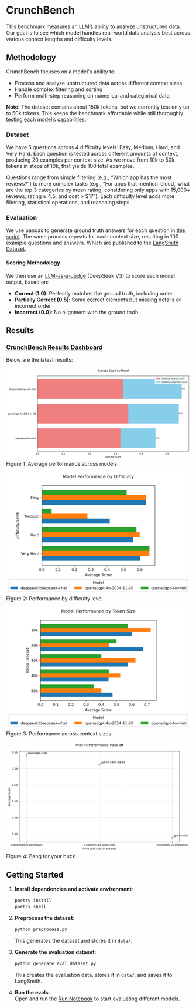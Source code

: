 # CrunchBench

This benchmark measures an LLM’s ability to analyze unstructured data. Our goal is to see which model handles real-world data analysis best across various context lengths and difficulty levels.

## Methodology

CrunchBench focuses on a model's ability to:
- Process and analyze unstructured data across different context sizes  
- Handle complex filtering and sorting  
- Perform multi-step reasoning on numerical and categorical data  

**Note:** The dataset contains about 150k tokens, but we currently test only up to 50k tokens. This keeps the benchmark affordable while still thoroughly testing each model’s capabilities.

### Dataset

We have 5 questions across 4 difficulty levels: Easy, Medium, Hard, and Very Hard. Each question is tested across different amounts of context, producing 20 examples per context size. As we move from 10k to 50k tokens in steps of 10k, that yields 100 total examples.

Questions range from simple filtering (e.g., “Which app has the most reviews?”) to more complex tasks (e.g., “For apps that mention ‘cloud,’ what are the top 3 categories by mean rating, considering only apps with 15,000+ reviews, rating ≥ 4.5, and cost > $1?”). Each difficulty level adds more filtering, statistical operations, and reasoning steps.

### Evaluation

We use pandas to generate ground truth answers for each question in [this script](./scripts/generate_eval_dataset.py). The same process repeats for each context size, resulting in 100 example questions and answers. Which are published to the [LangSmith Dataset](https://smith.langchain.com/public/18c8f4ba-726a-44b2-99b7-527196a9c80c/d).

#### Scoring Methodology

We then use an [LLM-as-a-Judge](https://huggingface.co/learn/cookbook/en/llm_judge) (DeepSeek V3) to score each model output, based on:

- **Correct (1.0)**: Perfectly matches the ground truth, including order  
- **Partially Correct (0.5)**: Some correct elements but missing details or incorrect order  
- **Incorrect (0.0)**: No alignment with the ground truth  

## Results

### [CrunchBench Results Dashboard](https://smith.langchain.com/public/18c8f4ba-726a-44b2-99b7-527196a9c80c/d)

Below are the latest results:

![Average Scores](data/plots/1_average_scores.png)  
Figure 1: Average performance across models

![Difficulty Breakdown](data/plots/2_difficulty_breakdown.png)  
Figure 2: Performance by difficulty level

![Token Size Impact](data/plots/3_token_size_breakdown.png)  
Figure 3: Performance across context sizes

![Price vs Performance](data/plots/4_price_performance.png)  
Figure 4: Bang for your buck

## Getting Started

1. **Install dependencies and activate environment**:
   ```bash
   poetry install
   poetry shell
   ```
2. **Preprocess the dataset**:
   ```bash
   python preprocess.py
   ```
   This generates the dataset and stores it in `data/`.

3. **Generate the evaluation dataset**:
   ```bash
   python generate_eval_dataset.py
   ```
   This creates the evaluation data, stores it in `data/`, and saves it to LangSmith.

4. **Run the evals**:  
   Open and run the [Run Notebook](./run.ipynb) to start evaluating different models.